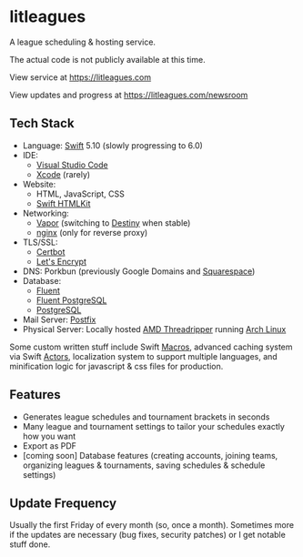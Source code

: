 # litleagues
A league scheduling &amp; hosting service.

The actual code is not publicly available at this time.

View service at https://litleagues.com

View updates and progress at https://litleagues.com/newsroom

## Tech Stack
- Language: [Swift](https://www.swift.org) 5.10 (slowly progressing to 6.0)
- IDE:
  - [Visual Studio Code](https://code.visualstudio.com)
  - [Xcode](https://developer.apple.com/xcode/) (rarely)
- Website:
  - HTML, JavaScript, CSS
  - [Swift HTMLKit](https://github.com/RandomHashTags/swift-htmlkit)
- Networking:
  - [Vapor](https://github.com/vapor/vapor) (switching to [Destiny](https://github.com/RandomHashTags/destiny) when stable)
  - [nginx](https://nginx.org) (only for reverse proxy)
- TLS/SSL:
  - [Certbot](https://certbot.eff.org)
  - [Let's Encrypt](https://letsencrypt.org)
- DNS: Porkbun (previously Google Domains and [Squarespace](https://www.squarespace.com))
- Database:
  - [Fluent](https://github.com/vapor/fluent)
  - [Fluent PostgreSQL](https://github.com/vapor/fluent-postgres-driver)
  - [PostgreSQL](https://www.postgresql.org)
- Mail Server: [Postfix](https://en.wikipedia.org/wiki/Postfix_(software))
- Physical Server: Locally hosted [AMD Threadripper](https://www.techpowerup.com/cpu-specs/ryzen-threadripper-1900x.c1912) running [Arch Linux](https://en.wikipedia.org/wiki/Arch_Linux)

Some custom written stuff include Swift [Macros](https://docs.swift.org/swift-book/documentation/the-swift-programming-language/macros/), advanced caching system via Swift [Actors](https://docs.swift.org/swift-book/documentation/the-swift-programming-language/concurrency/#Actors), localization system to support multiple languages, and minification logic for javascript & css files for production.

## Features
- Generates league schedules and tournament brackets in seconds
- Many league and tournament settings to tailor your schedules exactly how you want
- Export as PDF
- [coming soon] Database features (creating accounts, joining teams, organizing leagues & tournaments, saving schedules & schedule settings)

## Update Frequency
Usually the first Friday of every month (so, once a month). Sometimes more if the updates are necessary (bug fixes, security patches) or I get notable stuff done.

